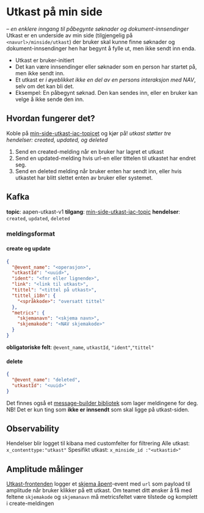 
# Utkast på min side
_– en enklere inngang til påbegynte søknader og dokument-innsendinger_
Utkast er en underside av min side (tilgjengelig på `<navurl>/minside/utkast`) der bruker skal kunne finne søknader og dokument-innsendinger hen har begynt å fylle ut, men ikke sendt inn enda.<br>

* Utkast er bruker-initiert
* Det kan være innsendinger eller søknader som en person har startet på, men ikke sendt inn.
* Et utkast er _i øyeblikket ikke en del av en persons interaksjon med NAV_, selv om det kan bli det.
* Eksempel:  En påbegynt søknad. Den kan sendes inn, eller en bruker kan velge å ikke sende den inn.

## Hvordan fungerer det?
Koble på [min-side-utkast-iac-topicet](https://github.com/navikt/min-side-utkast-topic-iac) og kjør på!
_utkast støtter tre hendelser: created, updated, og deleted_

1. Send en created-melding når en bruker har lagret et utkast
2. Send en updated-melding hvis url-en eller tittelen til utkastet har endret seg.
3. Send en deleted melding når bruker enten har sendt inn, eller hvis utkastet har blitt slettet enten av bruker eller systemet.

## Kafka

**topic**: aapen-utkast-v1
**tilgang**: [min-side-utkast-iac-topic](https://github.com/navikt/min-side-utkast-topic-iac)
**hendelser**: `created`, `updated`, `deleted`

### meldingsformat

#### create og update

```json
{
  "@event_name": "<operasjon>",
  "utkastId": "<uuid>",
  "ident": "<fnr eller lignende>",
  "link": "<link til utkast>",
  "tittel": "<tittel på utkast>",
  "tittel_i18n": {
    "<språkkode>": "oversatt tittel"
  },
  "metrics": {
    "skjemanavn": "<skjema navn>",
    "skjemakode": "<NAV skjemakode>"
  }
}
```

**obligatoriske felt**: `@event_name`, `utkastId`, `"ident"`,`"tittel"`

#### delete

```json
{
  "@event_name": "deleted",
  "utkastId": "<uuid>"
}
```
Det finnes også et [message-builder bibliotek](https://github.com/navikt/tms-utkast/pkgs/container/tms-utkast%2Ftms-utkast) som lager meldingene for deg.
NB! Det er kun ting som **ikke er innsendt** som skal ligge på utkast-siden.

## Observability
Hendelser blir logget til kibana med customfelter for filtrering
Alle utkast: `x_contenttype:"utkast"`
Spesifikt utkast: `x_minside_id :"<utkastid>"` 

## Amplitude målinger

[Utkast-frontenden](https://github.com/navikt/tms-utkast-mikrofrontend) logger et [skjema åpent](https://github.com/navikt/analytics-taxonomy/tree/main/events/skjema%20%C3%A5pnet)-event med `url` som payload til amplitude når bruker klikker på ett utkast. Om teamet ditt ønsker å få med feltene `skjemakode` og `skjemanavn` må metricsfeltet være tilstede og komplett i create-meldingen

